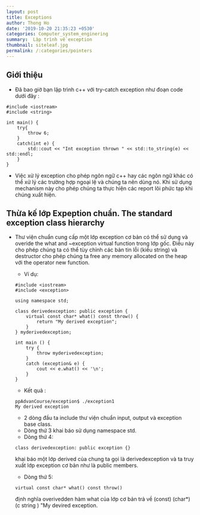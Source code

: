 ```yaml
---
layout: post
title: Exceptions
author: Thong Ho
date: '2019-10-20 21:35:23 +0530'
categories: Computer_system_enginering
summary:  Lập trình về exception
thumbnail: siteleaf.jpg
permalink: /:categories/pointers
---
```



## Giới thiệu
- Đã bao giờ bạn lập trình c++ với try-catch exception như đoạn code dưới đây : 
```
#include <iostream>
#include <string>

int main() {
    try{
        throw 6;
    }
    catch(int e) {
        std::cout << "Int exception thrown " << std::to_string(e) << std::endl;
    }
} 

```
- Việc xử lý exception cho phép ngôn ngữ c++ hay các ngôn ngữ khác có thể xử lý các trường hợp ngoại lệ và chúng ta nên dùng nó. Khi sử dụng mechanism này cho phép chúng ta thực hiện các report lôi phức tạp khi chúng xuất hiện.

## Thừa kế lớp Expeption chuẩn. The standard exception class hierarchy

- Thư viện chuẩn cung cấp một lớp exception cơ bản có thể sử dụng và overide the what and ~exception virtual function  trong lớp gốc. Điều này cho phép chúng ta có thể tùy chỉnh các bản tin lỗi (kiểu string) và destructor cho phép chúng ta free any memory allocated on the heap với the operator new function. 

    - Ví dụ:
    ```
    #include <iostream>
    #include <exception>

    using namespace std;

    class derivedexception: public exception {
        virtual const char* what() const throw() {
            return "My derived exception";
        }
    } myderivedexception;

    int main () {
        try {
            throw myderivedexception;
        }
        catch (exception& e) {
            cout << e.what() << '\n';
        }
    }
    ```

    - Kết quả :
    ```
    ppAdvanCourse/exception$ ./exception1
    My derived exception
    ```

    - 2 dòng đầu ta include thư viện chuẩn input, output và exception base class.
    - Dòng thứ 3 khai báo sử dụng namespace std.
    - Dòng thứ 4:
    ```
    class derivedexception: public exception {}
    ```
    khai báo một lớp derived của chung ta gọi là derivedexception và ta truy xuất lớp exception cơ bản như là public members. 
    - Dòng thứ 5:
    ```
    virtual const char* what() const throw()
    ```
    định nghĩa overivedden hàm what của lớp cơ bản trả về (const) (char*) (c string ) "My devired exception.  

